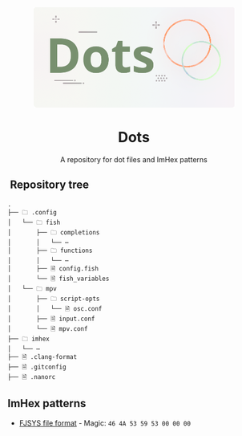 <p align="center">
    <img src="readme_files/glyph.png" height="200" alt="Glyph" />
    <h1 align="center">Dots</h1>
    <p align="center">A repository for dot files and ImHex patterns</p>
</p>

<h2><img src="https://cdn.jsdelivr.net/npm/twemoji@11.3.0/2/svg/1f5c4.svg" width="25" alt="" valign="bottom" /> Repository tree</h2>

```
.
├── 🗀 .config
│   └── 🗀 fish
│       ├── 🗀 completions
│       │   └── ⋯
│       ├── 🗀 functions
│       │   └── ⋯
│       ├── 🗎 config.fish
│       └── 🗎 fish_variables
│   └── 🗀 mpv
│       ├── 🗀 script-opts
│       │   └── 🗎 osc.conf
│       ├── 🗎 input.conf
│       └── 🗎 mpv.conf
├── 🗀 imhex
│   └── ⋯
├── 🗎 .clang-format
├── 🗎 .gitconfig
├── 🗎 .nanorc
```

## ImHex patterns

* [FJSYS file format](imhex/FJSYS.hexpat) - Magic: `46 4A 53 59 53 00 00 00`

